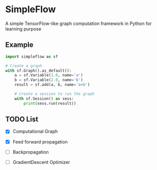 # SimpleFlow
A simple TensorFlow-like graph computation framework in Python for learning purpose

## Example
``` python
import simpleflow as sf

# Create a graph
with sf.Graph().as_default():
    a = sf.Variable(1.0, name='a')
    b = sf.Variable(2.0, name='b')
    result = sf.add(a, b, name='a+b')

    # Create a session to run the graph 
    with sf.Session() as sess:
        print(sess.run(result))
```

## TODO List

- [x] Computational Graph
- [x] Feed forward propagation
- [ ] Backpropagation
- [ ] GradientDescent Optimizer

